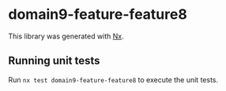 # domain9-feature-feature8

This library was generated with [Nx](https://nx.dev).

## Running unit tests

Run `nx test domain9-feature-feature8` to execute the unit tests.
